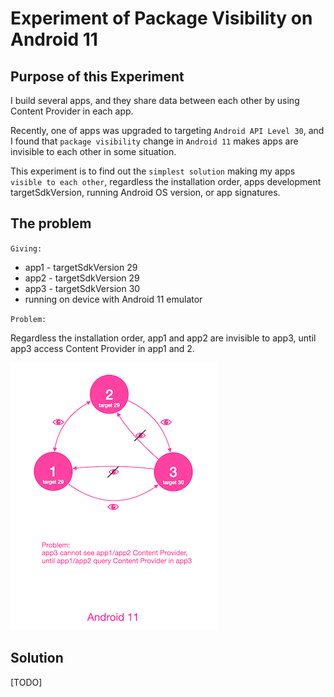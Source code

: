 # Experiment of Package Visibility on Android 11

## Purpose of this Experiment

I build several apps, and they share data between each other by using Content Provider in each app.

Recently, one of apps was upgraded to targeting `Android API Level 30`, and I found that `package visibility`
change in `Android 11` makes apps are invisible to each other in some situation.

This experiment is to find out the `simplest solution` making my apps `visible to each other`, regardless the installation
order, apps development targetSdkVersion, running Android OS version, or app signatures.


## The problem

`Giving:`
- app1 - targetSdkVersion 29
- app2 - targetSdkVersion 29
- app3 - targetSdkVersion 30
- running on device with Android 11 emulator

`Problem:`

Regardless the installation order, app1 and app2 are invisible to app3, until app3 access Content Provider
in app1 and 2.


![android11 visibility](arts/android11.png)

## Solution

[TODO]